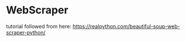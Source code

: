 # WebScraper
tutorial followed from here: https://realpython.com/beautiful-soup-web-scraper-python/
